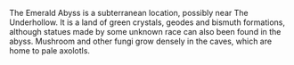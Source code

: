 The Emerald Abyss is a subterranean location, possibly near The Underhollow. It is a land of green crystals, geodes and bismuth formations, although statues made by some unknown race can also been found in the abyss. Mushroom and other fungi grow densely in the caves, which are home to pale axolotls.